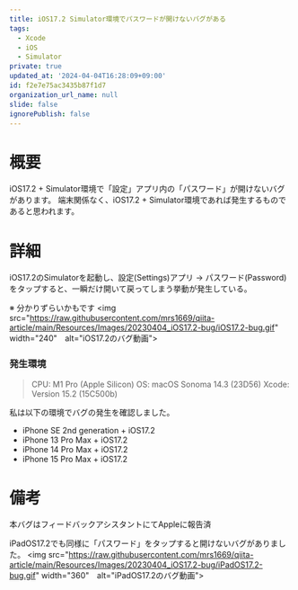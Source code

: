 ```yaml
---
title: iOS17.2 Simulator環境でパスワードが開けないバグがある
tags:
  - Xcode
  - iOS
  - Simulator
private: true
updated_at: '2024-04-04T16:28:09+09:00'
id: f2e7e75ac3435b87f1d7
organization_url_name: null
slide: false
ignorePublish: false
---
```

# 概要
iOS17.2 + Simulator環境で「設定」アプリ内の「パスワード」が開けないバグがあります。
端末関係なく、iOS17.2 + Simulator環境であれば発生するものであると思われます。

# 詳細
iOS17.2のSimulatorを起動し、設定(Settings)アプリ -> パスワード(Password)をタップすると、一瞬だけ開いて戻ってしまう挙動が発生している。

※ 分かりずらいかもです
<img src="https://raw.githubusercontent.com/mrs1669/qiita-article/main/Resources/Images/20230404_iOS17.2-bug/iOS17.2-bug.gif" width="240"　alt="iOS17.2のバグ動画">

### 発生環境
> CPU: M1 Pro (Apple Silicon)
> OS: macOS Sonoma 14.3 (23D56)
> Xcode: Version 15.2 (15C500b)

私は以下の環境でバグの発生を確認しました。
- iPhone SE 2nd generation + iOS17.2
- iPhone 13 Pro Max + iOS17.2
- iPhone 14 Pro Max + iOS17.2
- iPhone 15 Pro Max + iOS17.2

# 備考
本バグはフィードバックアシスタントにてAppleに報告済

iPadOS17.2でも同様に「パスワード」をタップすると開けないバグがありました。
<img src="https://raw.githubusercontent.com/mrs1669/qiita-article/main/Resources/Images/20230404_iOS17.2-bug/iPadOS17.2-bug.gif" width="360"　alt="iPadOS17.2のバグ動画">